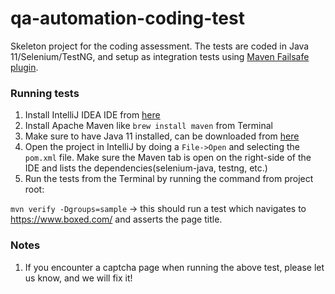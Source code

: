 # qa-automation-coding-test
Skeleton project for the coding assessment. The tests are coded in Java 11/Selenium/TestNG, and setup as integration tests using [Maven Failsafe plugin](http://maven.apache.org/surefire/maven-failsafe-plugin/).

### Running tests
1. Install IntelliJ IDEA IDE from [here](https://www.jetbrains.com/idea/)
2. Install Apache Maven like `brew install maven` from Terminal
3. Make sure to have Java 11 installed, can be downloaded from [here](https://www.oracle.com/java/technologies/downloads)
4. Open the project in IntelliJ by doing a `File->Open` and selecting the `pom.xml` file. Make sure the Maven tab is open on the right-side of the IDE and lists the dependencies(selenium-java, testng, etc.)
5. Run the tests from the Terminal by running the command from project root:

`mvn verify -Dgroups=sample` -> this should run a test which navigates to https://www.boxed.com/ and asserts the page title.

### Notes
1. If you encounter a captcha page when running the above test, please let us know, and we will fix it!